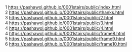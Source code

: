 1 <a href="https://pashawol.github.io/0001stairs/public/index.html">https://pashawol.github.io/0001stairs/public/index.html</a>
<br/>
2 <a href="https://pashawol.github.io/0001stairs/public/thanks.html">https://pashawol.github.io/0001stairs/public/thanks.html</a>
<br/>
3 <a href="https://pashawol.github.io/0001stairs/public/2.html">https://pashawol.github.io/0001stairs/public/2.html</a>
<br/>
4 <a href="https://pashawol.github.io/0001stairs/public/3.html">https://pashawol.github.io/0001stairs/public/3.html</a>
<br/>
4 <a href="https://pashawol.github.io/0001stairs/public/4.html">https://pashawol.github.io/0001stairs/public/4.html</a>
<br/>
4 <a href="https://pashawol.github.io/0001stairs/public/frame8.html">https://pashawol.github.io/0001stairs/public/frame8.html</a>
<br/>
5 <a href="https://pashawol.github.io/0001stairs/public/frame9.html">https://pashawol.github.io/0001stairs/public/frame9.html</a>
<br/>
6 <a href="https://pashawol.github.io/0001stairs/public/frame10.html">https://pashawol.github.io/0001stairs/public/frame10.html</a>
<br/>